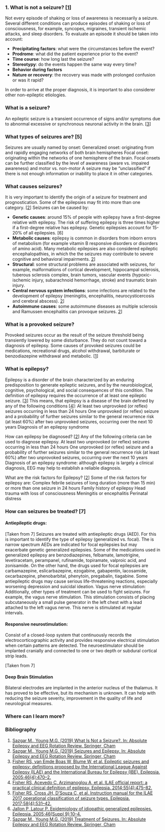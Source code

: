 

### 1. What is not a seizure? [[1](https://link.springer.com/chapter/10.1007%2F978-3-030-03511-2_1)]
Not every episode of shaking or loss of awareness is necessarily a seizure. Several different conditions can produce episodes of shaking or loss of consciousness, for example, syncopes, migraines, transient ischemic attacks, and sleep disorders. To evaluate an episode it should be taken into account:

- **Precipitating factors**: what were the circumstances before the event?
- **Prodrome**: what did the patient experience prior to the event?
- **Time course**: how long last the seizure?
- **Stereotypy**: do the events happen the same way every time?
- **Behavior during factors**
- **Nature or recovery**: the recovery was made with prolonged confusion or was it rapid?

In order to arrive at the proper diagnosis, it is important to also considerer other non-epileptic etiologies.

### What is a seizure?

An epileptic seizure is a transient occurrence of signs and/or symptoms due
to abnormal excessive or synchronous neuronal activity in the brain. [[3](https://www.ncbi.nlm.nih.gov/pubmed/15816939)]

### What types of seizures are? [5]
Seizures are usually named by onset:
Generalized onset: originating from and rapidly engaging networks of both brain hemispheres
Focal onset: originating within the networks of one hemisphere of the brain. Focal onsets can be further classified by the level of awareness (aware vs. impaired awareness) and motor vs. non-motor
A seizure may be “unclassified” if there is not enough information or inability to place it in other categories.

### What causes seizures?
It is very important to identify the origin of a seizure for treatment and prognostication. Some of the epilepsies may fit into more than one category. [[2](https://link.springer.com/chapter/10.1007%2F978-3-030-03511-2_2)]
Seizures can be caused by:
- **Genetic causes**: around 15% of people with epilepsy have a first-degree relative with epilepsy. The risk of suffering epilepsy is three times higher if a first-degree relative has epilepsy. Genetic epilepsies account for 15-20% of all epilepsies. [6]
- **Metabolic causes**: epilepsy is common in disorders from inborn errors of metabolism (for example vitamin B responsive disorders or disorders of amino acid). Many metabolic epilepsies are also considered epileptic encephalopathies, in which the the seizures may contribute to severe cognitive and behavioral impairments. [2](https://link.springer.com/chapter/10.1007%2F978-3-030-03511-2_2)]
- **Structural**: some structural problems are associated with seizures, for example, malformations of cortical development, hippocampal sclerosis, tuberous sclerosis complex, brain tumors, vascular events (hypoxic-ischemic injury, subarachnoid hemorrhage, stroke) and traumatic brain injury.
- **Central nervous system infections**: some infections are related to the development of epilepsy (meningitis, encephalitis, neurocysticercosis and cerebral abscess). [2](https://link.springer.com/chapter/10.1007%2F978-3-030-03511-2_2)]
- **Autoimmune causes**: some autoimmune diseases as multiple sclerosis and Ramussen encephalitis can provoque seizures. [2](https://link.springer.com/chapter/10.1007%2F978-3-030-03511-2_2)]

### What is a provoked seizure?
Provoked seizures occur as the result of the seizure threshold being transiently lowered by some disturbance. They do not count toward a diagnosis of epilepsy. Some causes of provoked seizures could be medications, recreational drugs, alcohol withdrawal, barbiturate or benzodiazepine withdrawal and metabolic. [[1](https://link.springer.com/chapter/10.1007%2F978-3-030-03511-2_1)]

### What is epilepsy?
Epilepsy is a disorder of the brain characterized by an enduring predisposition to generate epileptic seizures, and by the neurobiological, cognitive, psychological, and social consequences of this condition. The definition of epilepsy requires the occurrence of at least one epileptic seizure. [[3](https://www.ncbi.nlm.nih.gov/pubmed/15816939)]
This means, that epilepsy is a disease of the brain defined by any of the following conditions [[4](https://www.ncbi.nlm.nih.gov/pubmed/24730690)]:
At least two unprovoked (or reflex) seizures occurring in less than 24 hours
One unprovoked (or reflex) seizure and a probability of further seizures similar to the general recurrence risk (at least 60%) after two unprovoked seizures, occurring over the next 10 years
Diagnosis of an epilepsy syndrome

How can epilepsy be diagnosed? [[2](https://link.springer.com/chapter/10.1007%2F978-3-030-03511-2_2)]
Any of the following criteria can be used to diagnose epilepsy.
At least two unprovoked (or reflex) seizures occurring in less than 24 hours
One unprovoked (or reflex) seizure and a probability of further seizures similar to the general recurrence risk (at least 60%) after two unprovoked seizures, occurring over the next 10 years
Diagnosis of an epilepsy syndrome: although epilepsy is largely a clinical diagnosis, EEG may help to establish a reliable diagnosis.

What are the risk factors for Epilepsy? [[2](https://link.springer.com/chapter/10.1007%2F978-3-030-03511-2_2)]
Some of the risk factors for epilepsy are:
Complex febrile seizures of long duration (more than 15 min) or more than one seizure in 24 hours
Family history of epilepsy
Head trauma with loss of consciousness
Meningitis or encephalitis
Perinatal distress

### How can seizures be treated? [7]
#### Antiepileptic drugs:

[Taken from 7]
Seizures are treated with antiepileptic drugs (AED). For this is important to identify the type of epilepsy (generalized vs. focal). The is narrow spectrum AEDs are indicated for focal epilepsies but may exacerbate genetic generalized epilepsies. Some of the medications used in generalized epilepsy are benzodiazepines, felbamate, lamotrigine, levetiracetam, perampanel, rufinamide, topiramate, valproic acid, and zonisamide. On the other hand, the drugs used for focal epilepsies are carbamazepine, eslicarbazepine, ezogabine, gabapentin, lacosamide, oxcarbazepine, phenobarbital, phenytoin, pregabalin, tiagabine.
Some antiepileptic drugs may cause serious life-threatening reactions, especially worsening depression and suicidal ideation.
Vagus nerve stimulation:
Additionally, other types of treatment can be used to fight seizures. For example, the vagus nerve stimulation. This stimulation consists of placing subcutaneously a small pulse generator in the left chest with a lead attached to the left vagus nerve. This nerve is stimulated at regular intervals.



#### Responsive neurostimulation:

Consist of a closed-loop system that continuously records the electrocorticographic activity and provides responsive electrical stimulation when certain patterns are detected. The neuroestimulator should be implanted cranially and connected to one or two depth or subdural cortical strip leads.


[Taken from 7]
#### Deep Brain Stimulation

Bilateral electrodes are implanted in the anterior nucleus of the thalamus. It has proved to be effective, but its mechanism is unknown. It can help with reducing the seizure severity, improvement in the quality of life and neurological measures.


### Where can I learn more?

### Bibliography

1. [Sazgar M., Young M.G. (2019) What Is Not a Seizure?. In: Absolute Epilepsy and EEG Rotation Review. Springer, Cham](https://link.springer.com/chapter/10.1007%2F978-3-030-03511-2_1)
2. [Sazgar M., Young M.G. (2019) Seizures and Epilepsy. In: Absolute Epilepsy and EEG Rotation Review. Springer, Cham](https://link.springer.com/chapter/10.1007%2F978-3-030-03511-2_2)
3. [Fisher RS, van Emde Boas W, Blume W, et al. Epileptic seizures and epilepsy: definitions
proposed by the International League Against Epilepsy (ILAE) and the International Bureau
for Epilepsy (IBE). Epilepsia. 2005;46(4):470–2.](https://www.ncbi.nlm.nih.gov/pubmed/15816939)
4. [Fisher RS, Acevedo C, Arzimanoglou A, et al. ILAE official report: a practical clinical definition of epilepsy. Epilepsia. 2014;55(4):475–82.](https://www.ncbi.nlm.nih.gov/pubmed/24730690)
5. [Fisher RS, Cross JH, D’Souza C, et al. Instruction manual for the ILAE 2017 operational classification of seizure types. Epilepsia. 2017;58(4):531–42.](https://www.ncbi.nlm.nih.gov/pubmed/28276064)
6. [Jallon P, Latour P. Epidemiology of idiopathic generalized epilepsies. Epilepsia. 2005;46(Suppl 9):10–4.](https://www.ncbi.nlm.nih.gov/pubmed/16302871)
7. [Sazgar M., Young M.G. (2019) Treatment of Seizures. In: Absolute Epilepsy and EEG Rotation Review. Springer, Cham](https://link.springer.com/chapter/10.1007%2F978-3-030-03511-2_3)
